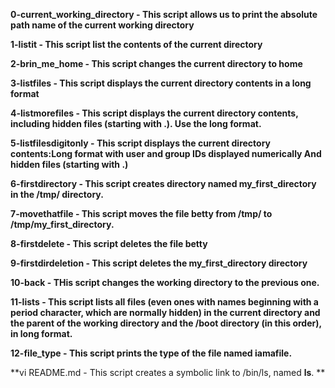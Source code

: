 **0-current_working_directory - This script allows us to print the absolute path name of the current working directory**

**1-listit - This script list the contents of the current directory**

**2-brin_me_home - This script changes the current directory to home**

**3-listfiles - This script displays the current directory contents in a long format**

**4-listmorefiles - This script displays the current directory contents, including hidden files (starting with .). Use the long format.**

**5-listfilesdigitonly - This script displays the current directory contents:Long format
with user and group IDs displayed numerically
And hidden files (starting with .)**

**6-firstdirectory - This script creates  directory named my_first_directory in the /tmp/ directory.**

**7-movethatfile - This script moves the file betty from /tmp/ to /tmp/my_first_directory.**

**8-firstdelete - This script deletes the file betty**

**9-firstdirdeletion - This script deletes the my_first_directory directory**

**10-back - THis script changes the working directory to the previous one.**

**11-lists - This script lists all files (even ones with names beginning with a period character, which are normally hidden) in the current directory and the parent of the working directory and the /boot directory (in this order), in long format.**

**12-file_type - This script prints the type of the file named iamafile.**

**vi README.md - This script creates a symbolic link to /bin/ls, named __ls__. **
